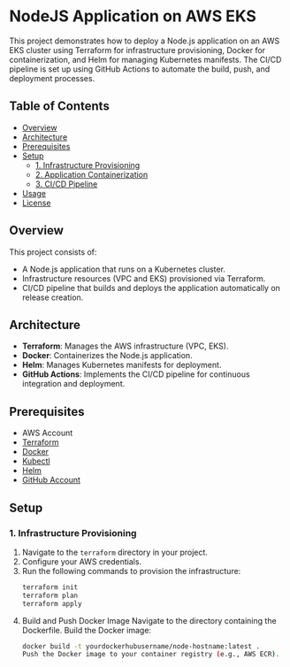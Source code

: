 # NodeJS Application on AWS EKS

This project demonstrates how to deploy a Node.js application on an AWS EKS cluster using Terraform for infrastructure provisioning, Docker for containerization, and Helm for managing Kubernetes manifests. The CI/CD pipeline is set up using GitHub Actions to automate the build, push, and deployment processes.

## Table of Contents

- [Overview](#overview)
- [Architecture](#architecture)
- [Prerequisites](#prerequisites)
- [Setup](#setup)
    - [1. Infrastructure Provisioning](#1-infrastructure-provisioning)
    - [2. Application Containerization](#2-application-containerization)
    - [3. CI/CD Pipeline](#3-cicd-pipeline)
- [Usage](#usage)
- [License](#license)

## Overview

This project consists of:
- A Node.js application that runs on a Kubernetes cluster.
- Infrastructure resources (VPC and EKS) provisioned via Terraform.
- CI/CD pipeline that builds and deploys the application automatically on release creation.

## Architecture

- **Terraform**: Manages the AWS infrastructure (VPC, EKS).
- **Docker**: Containerizes the Node.js application.
- **Helm**: Manages Kubernetes manifests for deployment.
- **GitHub Actions**: Implements the CI/CD pipeline for continuous integration and deployment.

## Prerequisites

- AWS Account
- [Terraform](https://www.terraform.io/downloads.html)
- [Docker](https://docs.docker.com/get-docker/)
- [Kubectl](https://kubernetes.io/docs/tasks/tools/install-kubectl/)
- [Helm](https://helm.sh/docs/intro/install/)
- [GitHub Account](https://github.com/)

## Setup

### 1. Infrastructure Provisioning

1. Navigate to the `terraform` directory in your project.
2. Configure your AWS credentials.
3. Run the following commands to provision the infrastructure:
   ```bash
   terraform init
   terraform plan
   terraform apply

3. Build and Push Docker Image
   Navigate to the directory containing the Dockerfile.
   Build the Docker image:
   ```bash
   docker build -t yourdockerhubusername/node-hostname:latest .
   Push the Docker image to your container registry (e.g., AWS ECR).
